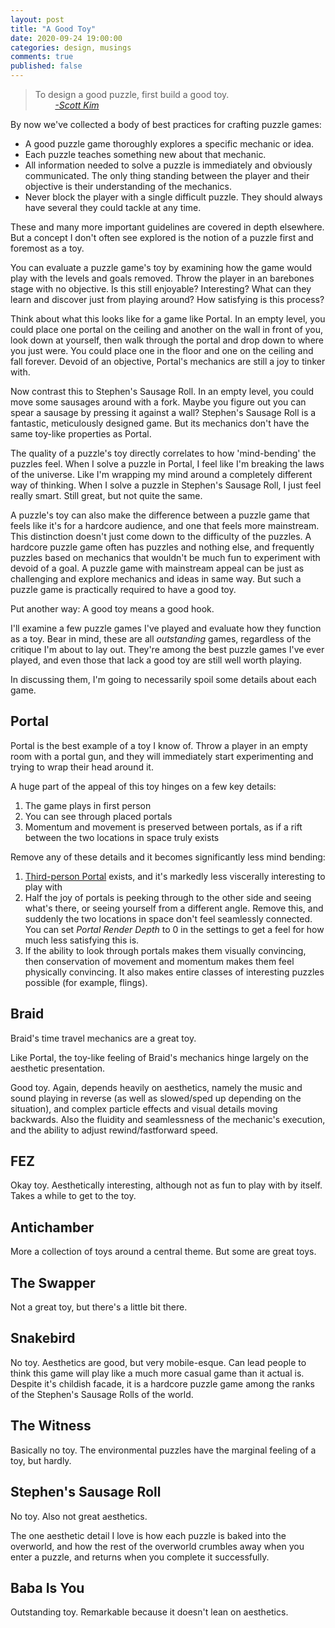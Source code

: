```yaml
---
layout: post
title: "A Good Toy"
date: 2020-09-24 19:00:00
categories: design, musings
comments: true
published: false
---
```

>To design a good puzzle, first build a good toy.  
>&nbsp;&nbsp;&nbsp;&nbsp;&nbsp;&nbsp;&nbsp;&nbsp;[_-Scott Kim_](http://www.scottkim.com.previewc40.carrierzone.com/thinkinggames/whatisapuzzle/index.html)

By now we've collected a body of best practices for crafting puzzle games:
- A good puzzle game thoroughly explores a specific mechanic or idea.
- Each puzzle teaches something new about that mechanic.
- All information needed to solve a puzzle is immediately and obviously communicated. The only thing standing between the player and their objective is their understanding of the mechanics.
- Never block the player with a single difficult puzzle. They should always have several they could tackle at any time.

These and many more important guidelines are covered in depth elsewhere. But a concept I don't often see explored is the notion of a puzzle first and foremost as a toy.

You can evaluate a puzzle game's toy by examining how the game would play with the levels and goals removed. Throw the player in an barebones stage with no objective. Is this still enjoyable? Interesting? What can they learn and discover just from playing around? How satisfying is this process?

Think about what this looks like for a game like Portal. In an empty level, you could place one portal on the ceiling and another on the wall in front of you, look down at yourself, then walk through the portal and drop down to where you just were. You could place one in the floor and one on the ceiling and fall forever. Devoid of an objective, Portal's mechanics are still a joy to tinker with.

Now contrast this to Stephen's Sausage Roll. In an empty level, you could move some sausages around with a fork. Maybe you figure out you can spear a sausage by pressing it against a wall? Stephen's Sausage Roll is a fantastic, meticulously designed game. But its mechanics don't have the same toy-like properties as Portal.

The quality of a puzzle's toy directly correlates to how 'mind-bending' the puzzles feel. When I solve a puzzle in Portal, I feel like I'm breaking the laws of the universe. Like I'm wrapping my mind around a completely different way of thinking. When I solve a puzzle in Stephen's Sausage Roll, I just feel really smart. Still great, but not quite the same.

A puzzle's toy can also make the difference between a puzzle game that feels like it's for a hardcore audience, and one that feels more mainstream. This distinction doesn't just come down to the difficulty of the puzzles. A hardcore puzzle game often has puzzles and nothing else, and frequently puzzles based on mechanics that wouldn't be much fun to experiment with devoid of a goal. A puzzle game with mainstream appeal can be just as challenging and explore mechanics and ideas in same way. But such a puzzle game is practically required to have a good toy.

Put another way: A good toy means a good hook.

I'll examine a few puzzle games I've played and evaluate how they function as a toy. Bear in mind, these are all _outstanding_ games, regardless of the critique I'm about to lay out. They're among the best puzzle games I've ever played, and even those that lack a good toy are still well worth playing.

In discussing them, I'm going to necessarily spoil some details about each game.


## Portal

Portal is the best example of a toy I know of. Throw a player in an empty room with a portal gun, and they will immediately start experimenting and trying to wrap their head around it.

A huge part of the appeal of this toy hinges on a few key details:
1. The game plays in first person
2. You can see through placed portals
3. Momentum and movement is preserved between portals, as if a rift between the two locations in space truly exists

Remove any of these details and it becomes significantly less mind bending:
1. [Third-person Portal](https://portal.wecreatestuff.com/portal.php) exists, and it's markedly less viscerally interesting to play with
2. Half the joy of portals is peeking through to the other side and seeing what's there, or seeing yourself from a different angle. Remove this, and suddenly the two locations in space don't feel seamlessly connected. You can set _Portal Render Depth_ to 0 in the settings to get a feel for how much less satisfying this is.
3. If the ability to look through portals makes them visually convincing, then conservation of movement and momentum makes them feel physically convincing. It also makes entire classes of interesting puzzles possible (for example, flings).


## Braid

Braid's time travel mechanics are a great toy.

Like Portal, the toy-like feeling of Braid's mechanics hinge largely on the aesthetic presentation. 

Good toy. Again, depends heavily on aesthetics, namely the music and sound playing in reverse (as well as slowed/sped up depending on the situation), and complex particle effects and visual details moving backwards. Also the fluidity and seamlessness of the mechanic's execution, and the ability to adjust rewind/fastforward speed.


## FEZ

Okay toy. Aesthetically interesting, although not as fun to play with by itself. Takes a while to get to the toy.


## Antichamber

More a collection of toys around a central theme. But some are great toys.


## The Swapper

Not a great toy, but there's a little bit there.


## Snakebird

No toy. Aesthetics are good, but very mobile-esque. Can lead people to think this game will play like a much more casual game than it actual is. Despite it's childish facade, it is a hardcore puzzle game among the ranks of the Stephen's Sausage Rolls of the world.


## The Witness

Basically no toy. The environmental puzzles have the marginal feeling of a toy, but hardly.


## Stephen's Sausage Roll

No toy. Also not great aesthetics.

The one aesthetic detail I love is how each puzzle is baked into the overworld, and how the rest of the overworld crumbles away when you enter a puzzle, and returns when you complete it successfully.


## Baba Is You

Outstanding toy. Remarkable because it doesn't lean on aesthetics.

